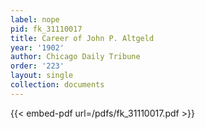 ```yaml
---
label: nope
pid: fk_31110017
title: Career of John P. Altgeld
year: '1902'
author: Chicago Daily Tribune
order: '223'
layout: single
collection: documents
---
```



{{< embed-pdf url=/pdfs/fk_31110017.pdf >}}